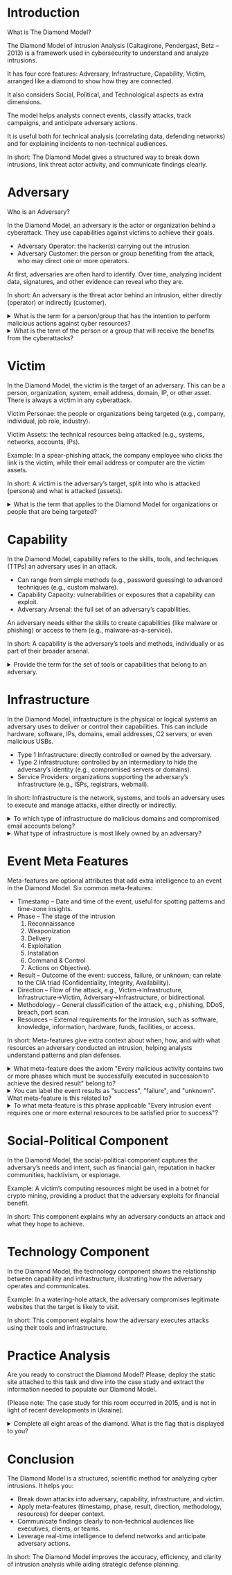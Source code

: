 # **Introduction**

What is The Diamond Model?

The Diamond Model of Intrusion Analysis (Caltagirone, Pendergast, Betz – 2013) is a framework used in cybersecurity to understand and analyze intrusions.

It has four core features: Adversary, Infrastructure, Capability, Victim, arranged like a diamond to show how they are connected.

It also considers Social, Political, and Technological aspects as extra dimensions.

The model helps analysts connect events, classify attacks, track campaigns, and anticipate adversary actions.

It is useful both for technical analysis (correlating data, defending networks) and for explaining incidents to non-technical audiences.

In short:
The Diamond Model gives a structured way to break down intrusions, link threat actor activity, and communicate findings clearly.


# **Adversary**

Who is an Adversary?

In the Diamond Model, an adversary is the actor or organization behind a cyberattack. They use capabilities against victims to achieve their goals.

* Adversary Operator: the hacker(s) carrying out the intrusion.
* Adversary Customer: the person or group benefiting from the attack, who may direct one or more operators.

At first, adversaries are often hard to identify. Over time, analyzing incident data, signatures, and other evidence can reveal who they are.

In short:
An adversary is the threat actor behind an intrusion, either directly (operator) or indirectly (customer).

<details><summary>What is the term for a person/group that has the intention to perform malicious actions against cyber resources?</summary>
Adversary Operator</details>

<details><summary>What is the term of the person or a group that will receive the benefits from the cyberattacks?</summary>
Adversary Customer</details>


# **Victim**

In the Diamond Model, the victim is the target of an adversary. This can be a person, organization, system, email address, domain, IP, or other asset. There is always a victim in any cyberattack.

Victim Personae: the people or organizations being targeted (e.g., company, individual, job role, industry).

Victim Assets: the technical resources being attacked (e.g., systems, networks, accounts, IPs).

Example: In a spear-phishing attack, the company employee who clicks the link is the victim, while their email address or computer are the victim assets.

In short:
A victim is the adversary’s target, split into who is attacked (persona) and what is attacked (assets).

<details><summary>What is the term that applies to the Diamond Model for organizations or people that are being targeted?</summary>
Victim Personae</details>


# **Capability**

In the Diamond Model, capability refers to the skills, tools, and techniques (TTPs) an adversary uses in an attack.

* Can range from simple methods (e.g., password guessing) to advanced techniques (e.g., custom malware).
* Capability Capacity: vulnerabilities or exposures that a capability can exploit.
* Adversary Arsenal: the full set of an adversary’s capabilities.

An adversary needs either the skills to create capabilities (like malware or phishing) or access to them (e.g., malware-as-a-service).

In short:
A capability is the adversary’s tools and methods, individually or as part of their broader arsenal.

<details><summary>Provide the term for the set of tools or capabilities that belong to an adversary.</summary>
Adversary Arsenal</details>


# **Infrastructure**

In the Diamond Model, infrastructure is the physical or logical systems an adversary uses to deliver or control their capabilities. This can include hardware, software, IPs, domains, email addresses, C2 servers, or even malicious USBs.

* Type 1 Infrastructure: directly controlled or owned by the adversary.
* Type 2 Infrastructure: controlled by an intermediary to hide the adversary’s identity (e.g., compromised servers or domains).
* Service Providers: organizations supporting the adversary’s infrastructure (e.g., ISPs, registrars, webmail).

In short:
Infrastructure is the network, systems, and tools an adversary uses to execute and manage attacks, either directly or indirectly.

<details><summary>To which type of infrastructure do malicious domains and compromised email accounts belong?</summary>
Type 2 Infrastructure</details>

<details><summary>What type of infrastructure is most likely owned by an adversary?</summary>
Type 1 Infrastructure</details>


# **Event Meta Features**

Meta-features are optional attributes that add extra intelligence to an event in the Diamond Model. Six common meta-features:

* Timestamp – Date and time of the event, useful for spotting patterns and time-zone insights.
* Phase – The stage of the intrusion 
  1. Reconnaissance 
  2. Weaponization 
  3. Delivery 
  4. Exploitation 
  5. Installation 
  6. Command & Control 
  7. Actions on Objective).
* Result – Outcome of the event: success, failure, or unknown; can relate to the CIA triad (Confidentiality, Integrity, Availability).
* Direction – Flow of the attack, e.g., Victim→Infrastructure, Infrastructure→Victim, Adversary→Infrastructure, or bidirectional.
* Methodology – General classification of the attack, e.g., phishing, DDoS, breach, port scan.
* Resources – External requirements for the intrusion, such as software, knowledge, information, hardware, funds, facilities, or access.

In short:
Meta-features give extra context about when, how, and with what resources an adversary conducted an intrusion, helping analysts understand patterns and plan defenses.

<details><summary>What meta-feature does the axiom "Every malicious activity contains two or more phases which must be successfully executed in succession to achieve the desired result" belong to? </summary>
Phase</details>

<details><summary>You can label the event results as "success", "failure", and "unknown". What meta-feature is this related to?</summary>
Result</details>

<details><summary>To what meta-feature is this phrase applicable "Every intrusion event requires one or more external resources to be satisfied prior to success"?</summary>
Resources</details>


# **Social-Political Component**

In the Diamond Model, the social-political component captures the adversary’s needs and intent, such as financial gain, reputation in hacker communities, hacktivism, or espionage.

Example: A victim’s computing resources might be used in a botnet for crypto mining, providing a product that the adversary exploits for financial benefit.

In short:
This component explains why an adversary conducts an attack and what they hope to achieve.


# **Technology Component**

In the Diamond Model, the technology component shows the relationship between capability and infrastructure, illustrating how the adversary operates and communicates.

Example: In a watering-hole attack, the adversary compromises legitimate websites that the target is likely to visit.

In short:
This component explains how the adversary executes attacks using their tools and infrastructure.


# **Practice Analysis**

Are you ready to construct the Diamond Model? Please, deploy the static site attached to this task and dive into the case study and extract the information needed to populate our Diamond Model. 

(Please note: The case study for this room occurred in 2015, and is not in light of recent developments in Ukraine). 

<details><summary>Complete all eight areas of the diamond. What is the flag that is displayed to you?</summary>

![Lab Screenshot](001.png)
THM{DIAMOND_MODEL_ATTACK_CHAIN}</details>


# **Conclusion**

The Diamond Model is a structured, scientific method for analyzing cyber intrusions. It helps you:

* Break down attacks into adversary, capability, infrastructure, and victim.
* Apply meta-features (timestamp, phase, result, direction, methodology, resources) for deeper context.
* Communicate findings clearly to non-technical audiences like executives, clients, or teams.
* Leverage real-time intelligence to defend networks and anticipate adversary actions.

In short:
The Diamond Model improves the accuracy, efficiency, and clarity of intrusion analysis while aiding strategic defense planning.






